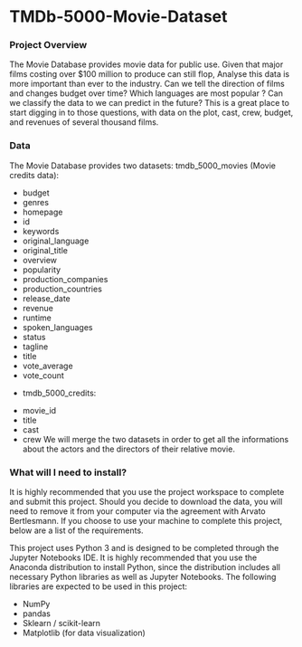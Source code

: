 # TMDb-5000-Movie-Dataset

### Project Overview 
The Movie Database provides movie data for public use. Given that major films costing over $100 million to produce can still flop, Analyse this data is more important than ever to the industry. Can we tell the direction of films and changes budget over time? Which languages are most popular ?
Can we classify the data to we can predict in the future?
This is a great place to start digging in to those questions, with data on the plot, cast, crew, budget, and revenues of several thousand films.

### Data
The Movie Database provides two datasets:
tmdb_5000_movies (Movie credits data):
- budget
- genres
- homepage
- id
- keywords
- original_language
- original_title
- overview
- popularity
- production_companies
- production_countries
- release_date
- revenue
- runtime
- spoken_languages
- status
- tagline
- title
- vote_average
- vote_count

* tmdb_5000_credits:
- movie_id
- title
- cast
- crew
We will merge the two datasets in order to get all the informations about the actors and the directors of their relative movie.

### What will I need to install?
It is highly recommended that you use the project workspace to complete and submit this project. Should you decide to download the data, you will need to remove it from your computer via the agreement with Arvato Bertlesmann. If you choose to use your machine to complete this project, below are a list of the requirements.

This project uses Python 3 and is designed to be completed through the Jupyter Notebooks IDE. It is highly recommended that you use the Anaconda distribution to install Python, since the distribution includes all necessary Python libraries as well as Jupyter Notebooks. The following libraries are expected to be used in this project:
- NumPy
- pandas
- Sklearn / scikit-learn
- Matplotlib (for data visualization)

